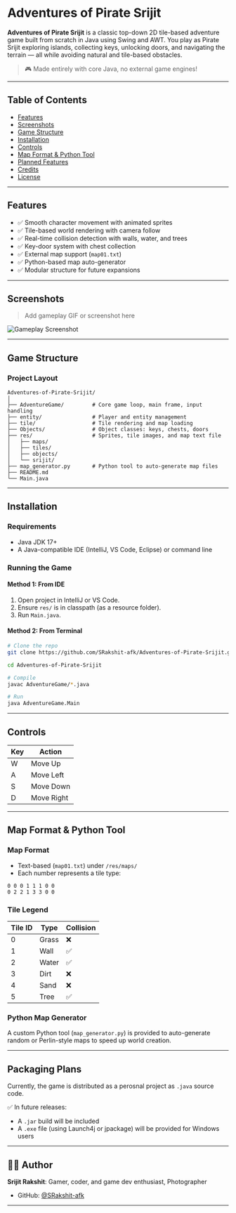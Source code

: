 #  Adventures of Pirate Srijit

**Adventures of Pirate Srijit** is a classic top-down 2D tile-based adventure game built from scratch in Java using Swing and AWT. You play as Pirate Srijit exploring islands, collecting keys, unlocking doors, and navigating the terrain — all while avoiding natural and tile-based obstacles.

> 🎮 Made entirely with core Java, no external game engines!

---

## Table of Contents

- [Features](#features)
- [Screenshots](#screenshots)
- [Game Structure](#game-structure)
- [Installation](#installation)
- [Controls](#controls)
- [Map Format & Python Tool](#map-format--python-tool)
- [Planned Features](#planned-features)
- [Credits](#credits)
- [License](#license)

---

## Features

- ✅ Smooth character movement with animated sprites
- ✅ Tile-based world rendering with camera follow
- ✅ Real-time collision detection with walls, water, and trees
- ✅ Key-door system with chest collection
- ✅ External map support (`map01.txt`)
- ✅ Python-based map auto-generator
- ✅ Modular structure for future expansions

---

## Screenshots

> Add gameplay GIF or screenshot here

![Gameplay Screenshot](res/screenshots/sample.png)

---

## Game Structure

### Project Layout

```
Adventures-of-Pirate-Srijit/
│
├── AdventureGame/         # Core game loop, main frame, input handling
├── entity/                # Player and entity management
├── tile/                  # Tile rendering and map loading
├── Objects/               # Object classes: keys, chests, doors
├── res/                   # Sprites, tile images, and map text file
│   ├── maps/
│   ├── tiles/
│   ├── objects/
│   └── srijit/
├── map_generator.py       # Python tool to auto-generate map files
├── README.md
└── Main.java
```

---

## Installation

### Requirements

- Java JDK 17+
- A Java-compatible IDE (IntelliJ, VS Code, Eclipse) or command line

### Running the Game

#### Method 1: From IDE

1. Open project in IntelliJ or VS Code.
2. Ensure `res/` is in classpath (as a resource folder).
3. Run `Main.java`.

#### Method 2: From Terminal

```bash
# Clone the repo
git clone https://github.com/SRakshit-afk/Adventures-of-Pirate-Srijit.git

cd Adventures-of-Pirate-Srijit

# Compile
javac AdventureGame/*.java

# Run
java AdventureGame.Main
```

---

## Controls

| Key | Action       |
|-----|--------------|
| W   | Move Up      |
| A   | Move Left    |
| S   | Move Down    |
| D   | Move Right   |

---

## Map Format & Python Tool

### Map Format

- Text-based (`map01.txt`) under `/res/maps/`
- Each number represents a tile type:

```
0 0 0 1 1 1 0 0
0 2 2 1 3 3 0 0
```

### Tile Legend

| Tile ID | Type   | Collision |
|---------|--------|-----------|
| 0       | Grass  | ❌        |
| 1       | Wall   | ✅        |
| 2       | Water  | ✅        |
| 3       | Dirt   | ❌        |
| 4       | Sand   | ❌        |
| 5       | Tree   | ✅        |

### Python Map Generator

A custom Python tool (`map_generator.py`) is provided to auto-generate random or Perlin-style maps to speed up world creation.

---

## Packaging Plans

Currently, the game is distributed as a perosnal project as `.java` source code.

✅ In future releases:
- A `.jar` build will be included
- A `.exe` file (using Launch4j or jpackage) will be provided for Windows users

---

## 🧑‍💻 Author

**Srijit Rakshit**: Gamer, coder, and game dev enthusiast, Photographer
- GitHub: [@SRakshit-afk](https://github.com/SRakshit-afk)

---
